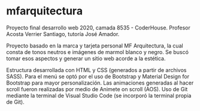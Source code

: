 # mfarquitectura
Proyecto final desarrollo web 2020, camada 8535 - CoderHouse. Profesor Acosta Verrier Santiago, tutoría José Amador.

Proyecto basado en la marca y tarjeta personal MF Arquitectura, la cual consta de tonos neutros e imágenes de marmol blanco y negro.
Se buscó tomar esos aspectos y generar un sitio web acorde a la estética. 

Estructura desarrollada con HTML y CSS (generados a partir de archivos SASS).
Para el menú se optó por el uso de Bootstrap y Material Design for Bootstrap para mayor personalización.
Las animaciones generadas al hacer scroll fueron realizadas por medio de Animete on scroll (AOS).
Uso de Git mediante la terminal de Visual Studio Code (se incorporó la terminal propia de Git).
